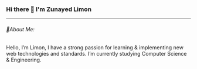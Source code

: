 ### Hi there 👋 I'm Zunayed Limon
***

###### 💫About Me:
Hello, I’m Limon, I have a strong passion for learning & implementing new web technologies and standards. I’m currently studying Computer Science & Engineering.
